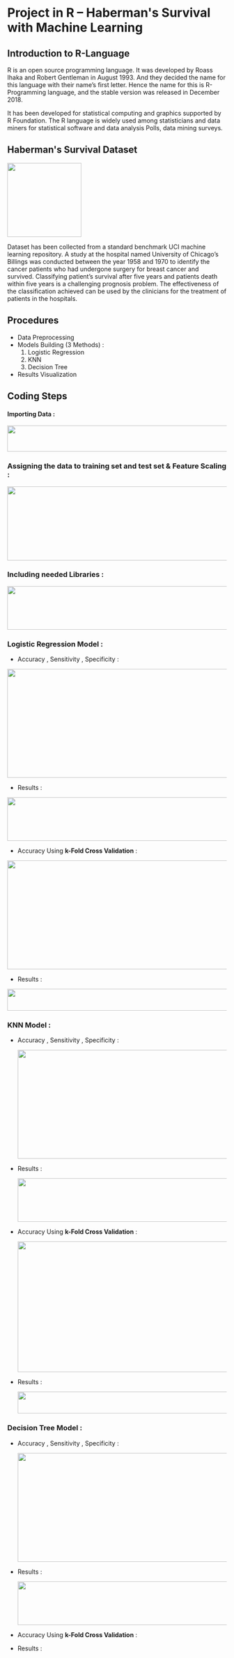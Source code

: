 # Project in R – Haberman's Survival with Machine Learning

## Introduction to R-Language
R is an open source programming language. It was developed by Roass Ihaka and Robert Gentleman in August 1993. And they decided the name for this language with their name’s first letter. Hence the name for this is R-Programming language, and the stable version was released in December 2018.

It has been developed for statistical computing and graphics supported by R Foundation. The R language is widely used among statisticians and data miners for statistical software and data analysis Polls, data mining surveys.

## Haberman's Survival Dataset

<img src="Breast Cancer.jpg" width="170" height="170" />

Dataset has been collected from a standard benchmark
UCI machine learning repository. A study at the hospital named University of Chicago’s Billings was conducted between the year 1958 and 1970 to identify the cancer patients who had undergone surgery for breast cancer and survived. Classifying patient’s survival after five years and
patients death within five years is a challenging prognosis
problem. The effectiveness of the classification achieved
can be used by the clinicians for the treatment of patients in
the hospitals.

## Procedures
- Data Preprocessing
- Models Building (3 Methods) :
  1. Logistic Regression
  2. KNN
  3. Decision Tree
- Results Visualization

## Coding Steps

#### Importing Data :

<img src="Import.png" width="650" height="60" />

### Assigning the data to training set and test set & Feature Scaling :
<img src="Assign.png" width="650" height="170" />

### Including needed Libraries :
<img src="Lib.png" width="650" height="100" />

### Logistic Regression Model :
  - Accuracy , Sensitivity , Specificity :

  <img src="Logistic.png" width="650" height="250" />


  - Results :

  <img src="LogR.png" width="650" height="100" />


  - Accuracy Using **k-Fold Cross Validation** :

  <img src="Log_CV.png" width="650" height="250" />


  - Results :

  <img src="Log_CV_R.png" width="650" height="50" />


### KNN Model :

- Accuracy , Sensitivity , Specificity :

  <img src="KNN.png" width="650" height="250" />


- Results :

  <img src="KNN_R.png" width="650" height="100" />


- Accuracy Using **k-Fold Cross Validation** :

  <img src="K_CV.png" width="650" height="300" />


- Results :

  <img src="K_CV_R.png" width="650" height="50" />


### Decision Tree Model :

- Accuracy , Sensitivity , Specificity :

  <img src="Tree.png" width="650" height="250" />


- Results :

  <img src="Tree_R.png" width="650" height="100" />


- Accuracy Using **k-Fold Cross Validation** :

- Results :
